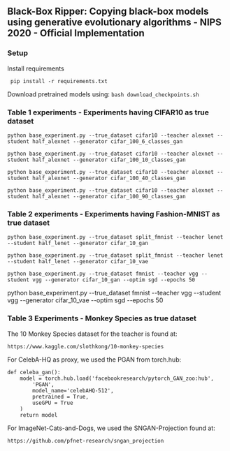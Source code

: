 ## Black-Box Ripper: Copying black-box models using generative evolutionary algorithms - NIPS 2020 - Official Implementation

### Setup
Install requirements

``` pip install -r requirements.txt```

Download pretrained models using:
 ```bash download_checkpoints.sh```


### Table 1 experiments - Experiments having CIFAR10 as true dataset

```python base_experiment.py --true_dataset cifar10 --teacher alexnet --student half_alexnet --generator cifar_100_6_classes_gan```

```python base_experiment.py --true_dataset cifar10 --teacher alexnet --student half_alexnet --generator cifar_100_10_classes_gan```

```python base_experiment.py --true_dataset cifar10 --teacher alexnet --student half_alexnet --generator cifar_100_40_classes_gan```

```python base_experiment.py --true_dataset cifar10 --teacher alexnet --student half_alexnet --generator cifar_100_90_classes_gan```

### Table 2 experiments - Experiments having Fashion-MNIST as true dataset

```python base_experiment.py --true_dataset split_fmnist --teacher lenet --student half_lenet --generator cifar_10_gan```

```python base_experiment.py --true_dataset split_fmnist --teacher lenet --student half_lenet --generator cifar_10_vae```

```python base_experiment.py --true_dataset fmnist --teacher vgg --student vgg --generator cifar_10_gan --optim sgd --epochs 50```

python base_experiment.py --true_dataset fmnist --teacher vgg --student vgg --generator cifar_10_vae --optim sgd --epochs 50


### Table 3 Experiments - Monkey Species as true dataset

The 10 Monkey Species dataset for the teacher is found at:

```https://www.kaggle.com/slothkong/10-monkey-species```

For CelebA-HQ as proxy, we used the PGAN from torch.hub:

```
def celeba_gan():
    model = torch.hub.load('facebookresearch/pytorch_GAN_zoo:hub',
        'PGAN',
        model_name='celebAHQ-512',
        pretrained = True,
        useGPU = True
    )
    return model
```

For ImageNet-Cats-and-Dogs, we used the SNGAN-Projection found at:

```https://github.com/pfnet-research/sngan_projection```
